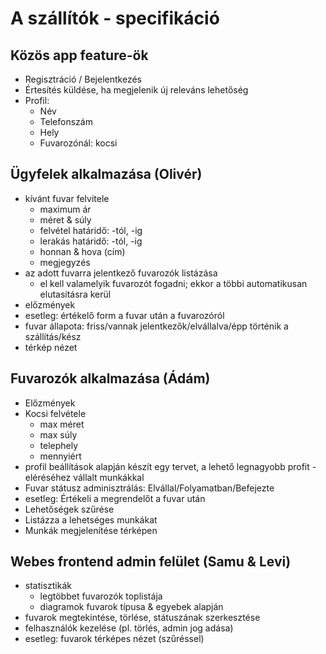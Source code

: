 # A szállítók - specifikáció

## Közös app feature-ök
- Regisztráció / Bejelentkezés
- Értesítés küldése, ha megjelenik új releváns lehetőség
- Profil:
  - Név
  - Telefonszám
  - Hely
  - Fuvarozónál: kocsi

## Ügyfelek alkalmazása (Olivér)
- kívánt fuvar felvitele
  - maximum ár
  - méret & súly
  - felvétel határidő: -tól, -ig
  - lerakás határidő: -tól, -ig
  - honnan & hova (cím)
  - megjegyzés
- az adott fuvarra jelentkező fuvarozók listázása
  - el kell valamelyik fuvarozót fogadni; ekkor a többi automatikusan elutasításra kerül
- előzmények
- esetleg: értékelő form a fuvar után a fuvarozóról
- fuvar állapota: friss/vannak jelentkezők/elvállalva/épp történik a szállítás/kész
- térkép nézet

## Fuvarozók alkalmazása (Ádám)
- Előzmények
- Kocsi felvétele
  - max méret
  - max súly
  - telephely
  - mennyiért
- profil beállítások alapján készít egy tervet, a lehető legnagyobb profit - eléréséhez vállalt munkákkal
- Fuvar státusz adminisztrálás: Elvállal/Folyamatban/Befejezte
- esetleg: Értékeli a megrendelőt a fuvar után
- Lehetőségek szűrése
- Listázza a lehetséges munkákat
- Munkák megjelenítése térképen

## Webes frontend admin felület (Samu & Levi)
- statisztikák
  - legtöbbet fuvarozók toplistája
  - diagramok fuvarok típusa & egyebek alapján
- fuvarok megtekintése, törlése, státuszának szerkesztése
- felhasználók kezelése (pl. törlés, admin jog adása)
- esetleg: fuvarok térképes nézet (szűréssel)
